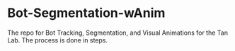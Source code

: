 # Bot-Segmentation-wAnim
The repo for Bot Tracking, Segmentation, and Visual Animations for the Tan Lab. The process is done in steps.
